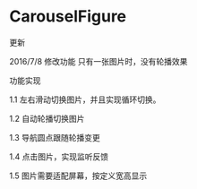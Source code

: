 # CarouselFigure
<p>更新</p>
<p>2016/7/8 修改功能 只有一张图片时，没有轮播效果</p>

<p>功能实现</p>
<p>1.1 左右滑动切换图片，并且实现循环切换。</p>
<p>1.2 自动轮播切换图片</p>
<p>1.3 导航圆点跟随轮播变更</p>
<p>1.4 点击图片，实现监听反馈</p>
<p>1.5 图片需要适配屏幕，按定义宽高显示</p>
